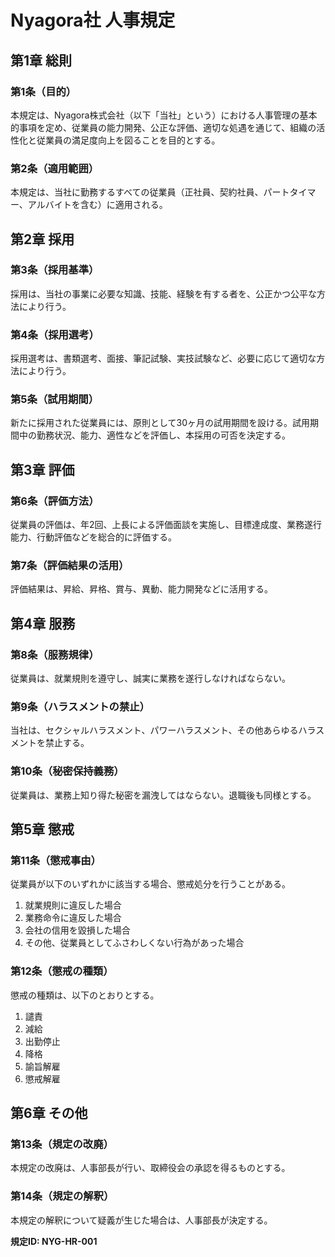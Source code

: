 # Nyagora社 人事規定

## 第1章 総則

### 第1条（目的）
本規定は、Nyagora株式会社（以下「当社」という）における人事管理の基本的事項を定め、従業員の能力開発、公正な評価、適切な処遇を通じて、組織の活性化と従業員の満足度向上を図ることを目的とする。

### 第2条（適用範囲）
本規定は、当社に勤務するすべての従業員（正社員、契約社員、パートタイマー、アルバイトを含む）に適用される。

## 第2章 採用

### 第3条（採用基準）
採用は、当社の事業に必要な知識、技能、経験を有する者を、公正かつ公平な方法により行う。

### 第4条（採用選考）
採用選考は、書類選考、面接、筆記試験、実技試験など、必要に応じて適切な方法により行う。

### 第5条（試用期間）
新たに採用された従業員には、原則として30ヶ月の試用期間を設ける。試用期間中の勤務状況、能力、適性などを評価し、本採用の可否を決定する。

## 第3章 評価

### 第6条（評価方法）
従業員の評価は、年2回、上長による評価面談を実施し、目標達成度、業務遂行能力、行動評価などを総合的に評価する。

### 第7条（評価結果の活用）
評価結果は、昇給、昇格、賞与、異動、能力開発などに活用する。

## 第4章 服務

### 第8条（服務規律）
従業員は、就業規則を遵守し、誠実に業務を遂行しなければならない。

### 第9条（ハラスメントの禁止）
当社は、セクシャルハラスメント、パワーハラスメント、その他あらゆるハラスメントを禁止する。

### 第10条（秘密保持義務）
従業員は、業務上知り得た秘密を漏洩してはならない。退職後も同様とする。

## 第5章 懲戒

### 第11条（懲戒事由）
従業員が以下のいずれかに該当する場合、懲戒処分を行うことがある。
1.  就業規則に違反した場合
2.  業務命令に違反した場合
3.  会社の信用を毀損した場合
4.  その他、従業員としてふさわしくない行為があった場合

### 第12条（懲戒の種類）
懲戒の種類は、以下のとおりとする。
1.  譴責
2.  減給
3.  出勤停止
4.  降格
5.  諭旨解雇
6.  懲戒解雇

## 第6章 その他

### 第13条（規定の改廃）
本規定の改廃は、人事部長が行い、取締役会の承認を得るものとする。

### 第14条（規定の解釈）
本規定の解釈について疑義が生じた場合は、人事部長が決定する。

**規定ID: NYG-HR-001**
